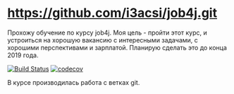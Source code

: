 # https://github.com/i3acsi/job4j.git

Прохожу обучение по курсу job4j.
Моя цель - пройти этот курс, и устроиться на хорошую вакансию с интересными задачами,
с хорошими перспективами и зарплатой. Планирую сделать это до конца 2019 года.

[![Build Status](https://travis-ci.org/i3acsi/job4j.svg?branch=master)](https://travis-ci.org/i3acsi/job4j)
[![codecov](https://codecov.io/gh/i3acsi/job4j/branch/master/graph/badge.svg)](https://codecov.io/gh/i3acsi/job4j)

В курсе производилась работа с ветках git.